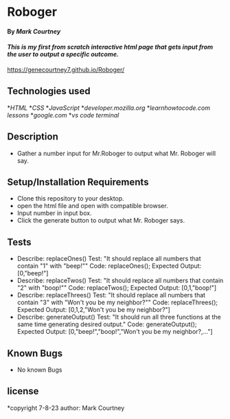 # Roboger
#### By _**Mark Courtney**_
#### _This is my first from scratch interactive html page that gets input from the user to output a specific outcome._
https://genecourtney7.github.io/Roboger/
## Technologies used
*_HTML_
*_CSS_
*_JavaScript_
*_developer.mozilla.org_
*_learnhowtocode.com lessons_
*_google.com_
*_vs code terminal_
## Description
* Gather a number input for Mr.Roboger to output what Mr. Roboger will say.
## Setup/Installation Requirements
* Clone this repository to your desktop.
* open the html file and open with compatible browser. 
* Input number in input box.
* Click the generate button to output what Mr. Roboger says.
## Tests
* Describe: replaceOnes()
    Test: "It should replace all numbers that contain "1" with "beep!""
    Code: replaceOnes();
    Expected Output: [0,"beep!"]
* Describe: replaceTwos()
    Test: "It should replace all numbers that contain "2" with "boop!""
    Code: replaceTwos();
    Expected Output: [0,1,"boop!"]
* Describe: replaceThrees()
    Test: "It should replace all numbers that contain "3" with "Won't you be my neighbor?""
    Code: replaceThrees();
    Expected Output: [0,1,2,"Won't you be my neighbor?"]
* Describe: generateOutput()
    Test: "It should run all three functions at the same time generating desired output."
    Code: generateOutput();
    Expected Output: [0,"beep!","boop!","Won't you be my neighbor?,..."]

## Known Bugs
* No known Bugs
## license  
*copyright 7-8-23 author: Mark Courtney
